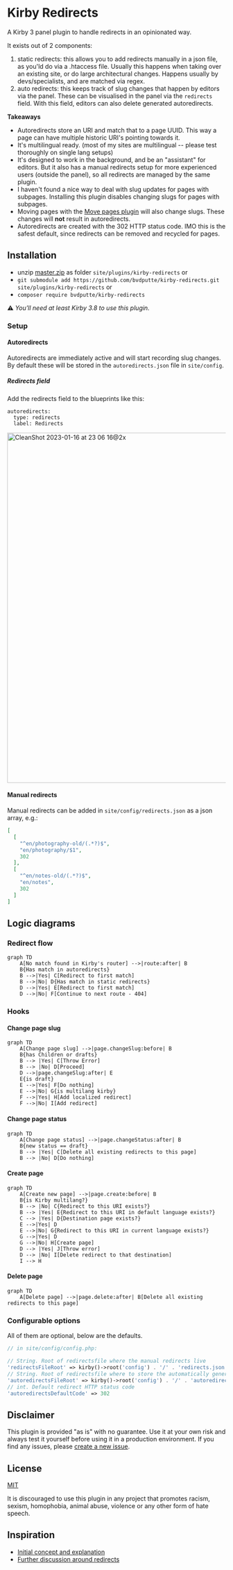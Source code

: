 # Kirby Redirects

A Kirby 3 panel plugin to handle redirects in an opinionated way.

It exists out of 2 components:
1. static redirects: this allows you to add redirects manually in a json file, as you'ld do via a .htaccess file. Usually this happens when taking over an existing site, or do large architectural changes. Happens usually by devs/specialists, and are matched via regex.
2. auto redirects: this keeps track of slug changes that happen by editors via the panel. These can be visualised in the panel via the `redirects` field. With this field, editors can also delete generated autoredirects.

**Takeaways**

- Autoredirects store an URI and match that to a page UUID. This way a page can have multiple historic URI's pointing towards it.
- It's multilingual ready. (most of my sites are multilingual -- please test thoroughly on single lang setups)
- It's designed to work in the background, and be an "assistant" for editors. But it also has a manual redirects setup for more experienced users (outside the panel), so all redirects are managed by the same plugin.
- I haven't found a nice way to deal with slug updates for pages with subpages. Installing this plugin disables changing slugs for pages with subpages.
- Moving pages with the [Move pages plugin](https://getkirby.com/plugins/owebstudio/move-pages) will also change slugs. These changes will **not** result in autoredirects.
- Autoredirects are created with the 302 HTTP status code. IMO this is the safest default, since redirects can be removed and recycled for pages.

## Installation

- unzip [master.zip](https://github.com/bvdputte/kirby-redirects/archive/master.zip) as folder `site/plugins/kirby-redirects` or
- `git submodule add https://github.com/bvdputte/kirby-redirects.git site/plugins/kirby-redirects` or
- `composer require bvdputte/kirby-redirects`

⚠️ _You'll need at least Kirby 3.8 to use this plugin._

### Setup

#### Autoredirects

Autoredirects are immediately active and will start recording slug changes. By default these will be stored in the `autoredirects.json` file in `site/config`.

##### Redirects field

Add the redirects field to the blueprints like this:

```
autoredirects:
  type: redirects
  label: Redirects
```

<img width="806" alt="CleanShot 2023-01-16 at 23 06 16@2x" src="https://user-images.githubusercontent.com/490505/212772501-1711ee0c-2f17-4b91-97f7-f19ea11c2516.png">

#### Manual redirects

Manual redirects can be added in `site/config/redirects.json` as a json array, e.g.:

```json
[
  [
    "^en/photography-old/(.*?)$",
    "en/photography/$1",
    302
  ],
  [
    "^en/notes-old/(.*?)$",
    "en/notes",
    302
  ]
]
```

## Logic diagrams

### Redirect flow

```mermaid
graph TD
    A[No match found in Kirby's router] -->|route:after| B
    B{Has match in autoredirects}
    B -->|Yes| C[Redirect to first match]
    B -->|No| D{Has match in static redirects}
    D -->|Yes| E[Redirect to first match]
    D -->|No| F[Continue to next route - 404]
```

### Hooks

#### Change page slug

```mermaid
graph TD
    A[Change page slug] -->|page.changeSlug:before| B
    B{has Children or drafts}
    B --> |Yes| C[Throw Error]
    B --> |No| D[Proceed]
    D -->|page.changeSlug:after| E
    E{is draft}
    E -->|Yes| F[Do nothing]
    E -->|No| G{is multilang kirby}
    F -->|Yes| H[Add localized redirect]
    F -->|No| I[Add redirect]
```

#### Change page status

```mermaid
graph TD
    A[Change page status] -->|page.changeStatus:after| B
    B{new status == draft}
    B --> |Yes| C[Delete all existing redirects to this page]
    B --> |No| D[Do nothing]
```

#### Create page

```mermaid
graph TD
    A[Create new page] -->|page.create:before| B
    B{is Kirby multilang?}
    B --> |No| C{Redirect to this URI exists?}
    B --> |Yes| E{Redirect to this URI in default language exists?}
    C --> |Yes| D{Destination page exists?}
    E -->|Yes| D
    E -->|No| G{Redirect to this URI in current language exists?}
    G -->|Yes| D
    G -->|No| H[Create page]
    D --> |Yes| J[Throw error]
    D --> |No| I[Delete redirect to that destination]
    I --> H
```

#### Delete page

```mermaid
graph TD
    A[Delete page] -->|page.delete:after| B[Delete all existing redirects to this page]
```

### Configurable options

All of them are optional, below are the defaults.

```php
// in site/config/config.php:

// String. Root of redirectsfile where the manual redirects live
'redirectsFileRoot' => kirby()->root('config') . '/' . 'redirects.json',
// String. Root of redirectsfile where to store the automatically generated redirects
'autoredirectsFileRoot' => kirby()->root('config') . '/' . 'autoredirects.json',
// int. Default redirect HTTP status code
'autoredirectsDefaultCode' => 302
```


## Disclaimer

This plugin is provided "as is" with no guarantee. Use it at your own risk and always test it yourself before using it in a production environment. If you find any issues, please [create a new issue](https://github.com/bvdputte/kirby-redirects/issues/new).

## License

[MIT](https://opensource.org/licenses/MIT)

It is discouraged to use this plugin in any project that promotes racism, sexism, homophobia, animal abuse, violence or any other form of hate speech.

## Inspiration

- [Initial concept and explanation](https://forum.getkirby.com/t/a-minimalist-redirect-solution-that-intercepts-404-errors/24007)
- [Further discussion around redirects](https://github.com/distantnative/retour-for-kirby/issues/169)
